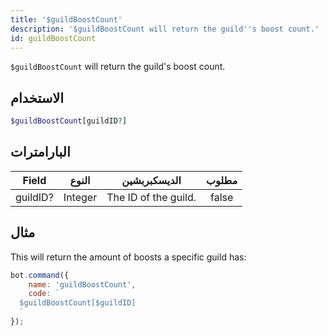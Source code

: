 ```yaml
---
title: '$guildBoostCount'
description: '$guildBoostCount will return the guild''s boost count.'
id: guildBoostCount
---
```


`$guildBoostCount` will return the guild's boost count.

## الاستخدام

```php
$guildBoostCount[guildID?]
```

## البارامترات

| Field    | النوع   | الديسكبربشين         | مطلوب |
| -------- | ------- | -------------------- |:-----:|
| guildID? | Integer | The ID of the guild. | false |

## مثال

This will return the amount of boosts a specific guild has:

```javascript
bot.command({
    name: 'guildBoostCount',
    code: `
  $guildBoostCount[$guildID]
  `
});
```
